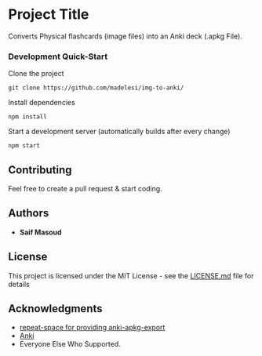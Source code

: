 
# Project Title

Converts Physical flashcards (image files) into an Anki deck (.apkg File).


### Development Quick-Start


Clone the project

```
git clone https://github.com/madelesi/img-to-anki/
```

Install dependencies

```
npm install
```
Start a development server (automatically builds after every change)

```
npm start
```




## Contributing

Feel free to create a pull request & start coding.


## Authors

* **Saif Masoud** 

## License

This project is licensed under the MIT License - see the [LICENSE.md](LICENSE.md) file for details

## Acknowledgments

* [repeat-space for providing anki-apkg-export](https://github.com/repeat-space/anki-apkg-export) 
* [Anki](https://github.com/ankitects/anki)
* Everyone Else Who Supported.
